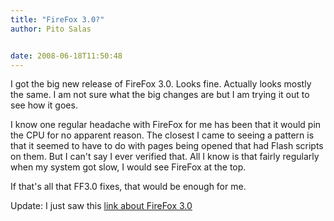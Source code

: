 ```yaml
---
title: "FireFox 3.0?"
author: Pito Salas


date: 2008-06-18T11:50:48
---
```




I got the big new release of FireFox 3.0. Looks fine. Actually looks mostly
the same. I am not sure what the big changes are but I am trying it out to see
how it goes.

I know one regular headache with FireFox for me has been that it would pin the
CPU for no apparent reason. The closest I came to seeing a pattern is that it
seemed to have to do with pages being opened that had Flash scripts on them.
But I can't say I ever verified that. All I know is that fairly regularly when
my system got slow, I would see FireFox at the top.

If that's all that FF3.0 fixes, that would be enough for me.

Update: I just saw this [link about FireFox
3.0](<http://lifehacker.com/396312/power-users-guide-to-firefox-3>)


